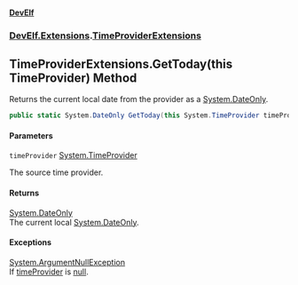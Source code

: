 #### [DevElf](README.md 'README')
### [DevElf\.Extensions](DevElf.Extensions.md 'DevElf\.Extensions').[TimeProviderExtensions](TimeProviderExtensions.md 'DevElf\.Extensions\.TimeProviderExtensions')

## TimeProviderExtensions\.GetToday\(this TimeProvider\) Method

Returns the current local date from the provider as a [System\.DateOnly](https://learn.microsoft.com/en-us/dotnet/api/system.dateonly 'System\.DateOnly')\.

```csharp
public static System.DateOnly GetToday(this System.TimeProvider timeProvider);
```
#### Parameters

<a name='DevElf.Extensions.TimeProviderExtensions.GetToday(thisSystem.TimeProvider).timeProvider'></a>

`timeProvider` [System\.TimeProvider](https://learn.microsoft.com/en-us/dotnet/api/system.timeprovider 'System\.TimeProvider')

The source time provider\.

#### Returns
[System\.DateOnly](https://learn.microsoft.com/en-us/dotnet/api/system.dateonly 'System\.DateOnly')  
The current local [System\.DateOnly](https://learn.microsoft.com/en-us/dotnet/api/system.dateonly 'System\.DateOnly')\.

#### Exceptions

[System\.ArgumentNullException](https://learn.microsoft.com/en-us/dotnet/api/system.argumentnullexception 'System\.ArgumentNullException')  
If [timeProvider](TimeProviderExtensions.GetToday.ZV4BS2Q217E0OPUMVKLSXRLHE.md#DevElf.Extensions.TimeProviderExtensions.GetToday(thisSystem.TimeProvider).timeProvider 'DevElf\.Extensions\.TimeProviderExtensions\.GetToday\(this System\.TimeProvider\)\.timeProvider') is [null](https://docs.microsoft.com/en-us/dotnet/csharp/language-reference/keywords/null 'https://docs\.microsoft\.com/en\-us/dotnet/csharp/language\-reference/keywords/null')\.